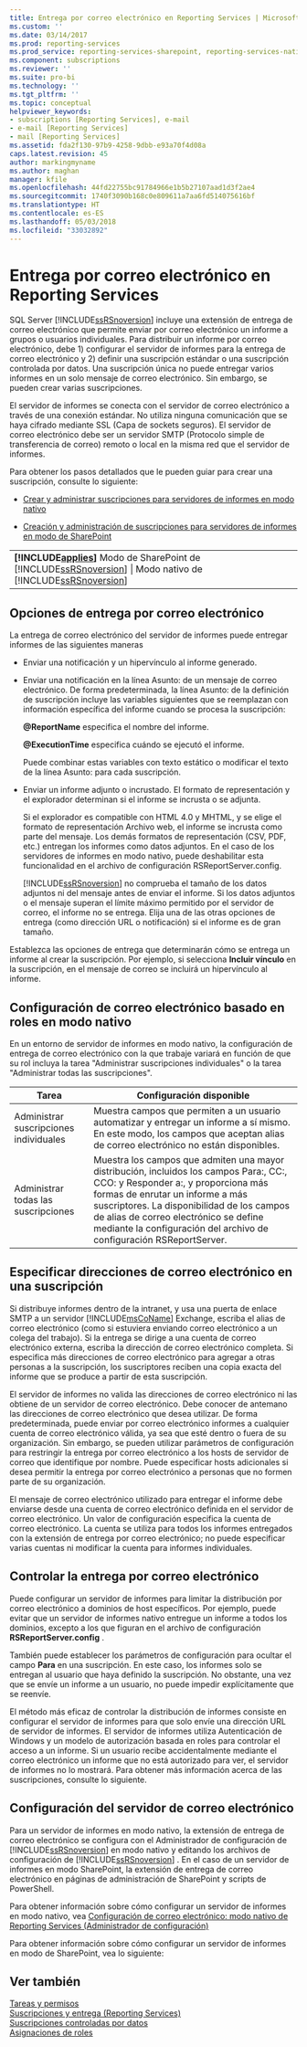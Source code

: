 ```yaml
---
title: Entrega por correo electrónico en Reporting Services | Microsoft Docs
ms.custom: ''
ms.date: 03/14/2017
ms.prod: reporting-services
ms.prod_service: reporting-services-sharepoint, reporting-services-native
ms.component: subscriptions
ms.reviewer: ''
ms.suite: pro-bi
ms.technology: ''
ms.tgt_pltfrm: ''
ms.topic: conceptual
helpviewer_keywords:
- subscriptions [Reporting Services], e-mail
- e-mail [Reporting Services]
- mail [Reporting Services]
ms.assetid: fda2f130-97b9-4258-9dbb-e93a70f4d08a
caps.latest.revision: 45
author: markingmyname
ms.author: maghan
manager: kfile
ms.openlocfilehash: 44fd22755bc91784966e1b5b27107aad1d3f2ae4
ms.sourcegitcommit: 1740f3090b168c0e809611a7aa6fd514075616bf
ms.translationtype: HT
ms.contentlocale: es-ES
ms.lasthandoff: 05/03/2018
ms.locfileid: "33032892"
---
```

# <a name="e-mail-delivery-in-reporting-services"></a>Entrega por correo electrónico en Reporting Services
  SQL Server [!INCLUDE[ssRSnoversion](../../includes/ssrsnoversion-md.md)] incluye una extensión de entrega de correo electrónico que permite enviar por correo electrónico un informe a grupos o usuarios individuales. Para distribuir un informe por correo electrónico, debe 1) configurar el servidor de informes para la entrega de correo electrónico y 2) definir una suscripción estándar o una suscripción controlada por datos. Una suscripción única no puede entregar varios informes en un solo mensaje de correo electrónico. Sin embargo, se pueden crear varias suscripciones.  
  
 El servidor de informes se conecta con el servidor de correo electrónico a través de una conexión estándar. No utiliza ninguna comunicación que se haya cifrado mediante SSL (Capa de sockets seguros). El servidor de correo electrónico debe ser un servidor SMTP (Protocolo simple de transferencia de correo) remoto o local en la misma red que el servidor de informes.  
  
 Para obtener los pasos detallados que le pueden guiar para crear una suscripción, consulte lo siguiente:  
  
-   [Crear y administrar suscripciones para servidores de informes en modo nativo](../../reporting-services/subscriptions/create-and-manage-subscriptions-for-native-mode-report-servers.md)  
  
-   [Creación y administración de suscripciones para servidores de informes en modo de SharePoint](../../reporting-services/subscriptions/create-and-manage-subscriptions-for-sharepoint-mode-report-servers.md)  
  
||  
|-|  
|**[!INCLUDE[applies](../../includes/applies-md.md)]** Modo de SharePoint de [!INCLUDE[ssRSnoversion](../../includes/ssrsnoversion-md.md)] &#124; Modo nativo de [!INCLUDE[ssRSnoversion](../../includes/ssrsnoversion-md.md)]|  
  
## <a name="e-mail-delivery-options"></a>Opciones de entrega por correo electrónico  
 La entrega de correo electrónico del servidor de informes puede entregar informes de las siguientes maneras  
  
-   Enviar una notificación y un hipervínculo al informe generado.  
  
-   Enviar una notificación en la línea Asunto: de un mensaje de correo electrónico. De forma predeterminada, la línea Asunto: de la definición de suscripción incluye las variables siguientes que se reemplazan con información específica del informe cuando se procesa la suscripción:  
  
     **@ReportName** especifica el nombre del informe.  
  
     **@ExecutionTime** especifica cuándo se ejecutó el informe.  
  
     Puede combinar estas variables con texto estático o modificar el texto de la línea Asunto: para cada suscripción.  
  
-   Enviar un informe adjunto o incrustado. El formato de representación y el explorador determinan si el informe se incrusta o se adjunta.  
  
     Si el explorador es compatible con HTML 4.0 y MHTML, y se elige el formato de representación Archivo web, el informe se incrusta como parte del mensaje. Los demás formatos de representación (CSV, PDF, etc.) entregan los informes como datos adjuntos. En el caso de los servidores de informes en modo nativo, puede deshabilitar esta funcionalidad en el archivo de configuración RSReportServer.config.  
  
     [!INCLUDE[ssRSnoversion](../../includes/ssrsnoversion-md.md)] no comprueba el tamaño de los datos adjuntos ni del mensaje antes de enviar el informe. Si los datos adjuntos o el mensaje superan el límite máximo permitido por el servidor de correo, el informe no se entrega. Elija una de las otras opciones de entrega (como dirección URL o notificación) si el informe es de gran tamaño.  
  
 Establezca las opciones de entrega que determinarán cómo se entrega un informe al crear la suscripción. Por ejemplo, si selecciona **Incluir vínculo** en la suscripción, en el mensaje de correo se incluirá un hipervínculo al informe.  
  
## <a name="native-mode-role-based-e-mail-settings"></a>Configuración de correo electrónico basado en roles en modo nativo  
 En un entorno de servidor de informes en modo nativo, la configuración de entrega de correo electrónico con la que trabaje variará en función de que su rol incluya la tarea "Administrar suscripciones individuales" o la tarea "Administrar todas las suscripciones".  
  
|Tarea|Configuración disponible|  
|----------|------------------------|  
|Administrar suscripciones individuales|Muestra campos que permiten a un usuario automatizar y entregar un informe a sí mismo. En este modo, los campos que aceptan alias de correo electrónico no están disponibles.|  
|Administrar todas las suscripciones|Muestra los campos que admiten una mayor distribución, incluidos los campos Para:, CC:, CCO: y Responder a:, y proporciona más formas de enrutar un informe a más suscriptores. La disponibilidad de los campos de alias de correo electrónico se define mediante la configuración del archivo de configuración RSReportServer.|  
  
## <a name="specifying-e-mail-addresses-in-a-subscription"></a>Especificar direcciones de correo electrónico en una suscripción  
 Si distribuye informes dentro de la intranet, y usa una puerta de enlace SMTP a un servidor [!INCLUDE[msCoName](../../includes/msconame-md.md)] Exchange, escriba el alias de correo electrónico (como si estuviera enviando correo electrónico a un colega del trabajo). Si la entrega se dirige a una cuenta de correo electrónico externa, escriba la dirección de correo electrónico completa. Si especifica más direcciones de correo electrónico para agregar a otras personas a la suscripción, los suscriptores reciben una copia exacta del informe que se produce a partir de esta suscripción.  
  
 El servidor de informes no valida las direcciones de correo electrónico ni las obtiene de un servidor de correo electrónico. Debe conocer de antemano las direcciones de correo electrónico que desea utilizar. De forma predeterminada, puede enviar por correo electrónico informes a cualquier cuenta de correo electrónico válida, ya sea que esté dentro o fuera de su organización. Sin embargo, se pueden utilizar parámetros de configuración para restringir la entrega por correo electrónico a los hosts de servidor de correo que identifique por nombre. Puede especificar hosts adicionales si desea permitir la entrega por correo electrónico a personas que no formen parte de su organización.  
  
 El mensaje de correo electrónico utilizado para entregar el informe debe enviarse desde una cuenta de correo electrónico definida en el servidor de correo electrónico. Un valor de configuración especifica la cuenta de correo electrónico. La cuenta se utiliza para todos los informes entregados con la extensión de entrega por correo electrónico; no puede especificar varias cuentas ni modificar la cuenta para informes individuales.  
  
## <a name="controlling-e-mail-delivery"></a>Controlar la entrega por correo electrónico  
 Puede configurar un servidor de informes para limitar la distribución por correo electrónico a dominios de host específicos. Por ejemplo, puede evitar que un servidor de informes nativo entregue un informe a todos los dominios, excepto a los que figuran en el archivo de configuración **RSReportServer.config** .  
  
 También puede establecer los parámetros de configuración para ocultar el campo **Para** en una suscripción. En este caso, los informes solo se entregan al usuario que haya definido la suscripción. No obstante, una vez que se envíe un informe a un usuario, no puede impedir explícitamente que se reenvíe.  
  
 El método más eficaz de controlar la distribución de informes consiste en configurar el servidor de informes para que solo envíe una dirección URL de servidor de informes. El servidor de informes utiliza Autenticación de Windows y un modelo de autorización basada en roles para controlar el acceso a un informe. Si un usuario recibe accidentalmente mediante el correo electrónico un informe que no está autorizado para ver, el servidor de informes no lo mostrará. Para obtener más información acerca de las suscripciones, consulte lo siguiente.  
  
## <a name="e-mail-server-configuration"></a>Configuración del servidor de correo electrónico  
 Para un servidor de informes en modo nativo, la extensión de entrega de correo electrónico se configura con el Administrador de configuración de [!INCLUDE[ssRSnoversion](../../includes/ssrsnoversion-md.md)] en modo nativo y editando los archivos de configuración de [!INCLUDE[ssRSnoversion](../../includes/ssrsnoversion-md.md)] . En el caso de un servidor de informes en modo SharePoint, la extensión de entrega de correo electrónico en páginas de administración de SharePoint y scripts de PowerShell.  
  
 
 Para obtener información sobre cómo configurar un servidor de informes en modo nativo, vea [Configuración de correo electrónico: modo nativo de Reporting Services (Administrador de configuración)](../install-windows/e-mail-settings-reporting-services-native-mode-configuration-manager.md)
 
 
 Para obtener información sobre cómo configurar un servidor de informes en modo de SharePoint, vea lo siguiente:  
  
  
## <a name="see-also"></a>Ver también  
 [Tareas y permisos](../../reporting-services/security/tasks-and-permissions.md)   
 [Suscripciones y entrega &#40;Reporting Services&#41;](../../reporting-services/subscriptions/subscriptions-and-delivery-reporting-services.md)   
 [Suscripciones controladas por datos](../../reporting-services/subscriptions/data-driven-subscriptions.md)   
 [Asignaciones de roles](../../reporting-services/security/role-assignments.md)  
  
  
